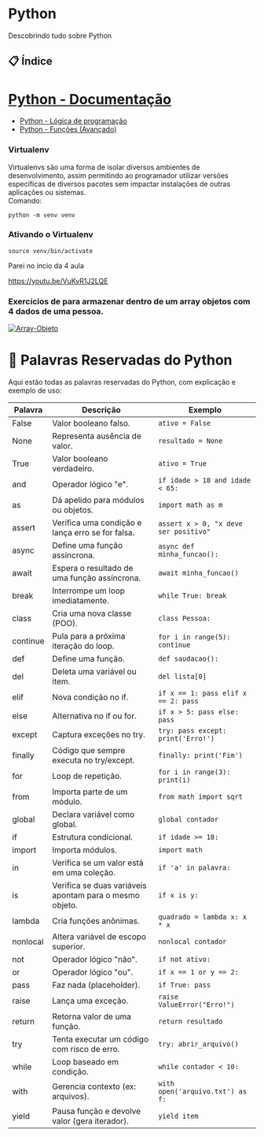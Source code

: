 # Python
Descobrindo tudo sobre Python

## 📋 Índice

# [Python - Documentação](https://www.python.org/)

- [Python - Lógica de programação](#Python---lógica-de-programação)
- [Python - Funções (Avançado)](#javascript---funções-avançado)

### Virtualenv

Virtualenvs são uma forma de isolar diversos ambientes de desenvolvimento, assim permitindo ao programador utilizar versões específicas de diversos pacotes sem impactar instalações de outras aplicações ou sistemas.
<br>Comando:

`python -m venv venv`

### Ativando o Virtualenv

`source venv/bin/activate`


Parei no incio da 4 aula

https://youtu.be/VuKvR1J2LQE







### Exercícios de para armazenar dentro de um array objetos com 4 dados de uma pessoa. 
<a target="_blank" rel="noopener noreferrer" href="https://.gif">
    <img src="https://github.gif" alt="Array-Objeto" style="max-width: 50%;">
</a> </br>

# 📘 Palavras Reservadas do Python

Aqui estão todas as palavras reservadas do Python, com explicação e exemplo de uso:


| Palavra  | Descrição | Exemplo |
|----------|-----------|---------|
| False    | Valor booleano falso. | `ativo = False` |
| None     | Representa ausência de valor. | `resultado = None` |
| True     | Valor booleano verdadeiro. | `ativo = True` |
| and      | Operador lógico "e". | `if idade > 18 and idade < 65:` |
| as       | Dá apelido para módulos ou objetos. | `import math as m` |
| assert   | Verifica uma condição e lança erro se for falsa. | `assert x > 0, "x deve ser positivo"` |
| async    | Define uma função assíncrona. | `async def minha_funcao():` |
| await    | Espera o resultado de uma função assíncrona. | `await minha_funcao()` |
| break    | Interrompe um loop imediatamente. | `while True: break` |
| class    | Cria uma nova classe (POO). | `class Pessoa:` |
| continue | Pula para a próxima iteração do loop. | `for i in range(5): continue` |
| def      | Define uma função. | `def saudacao():` |
| del      | Deleta uma variável ou item. | `del lista[0]` |
| elif     | Nova condição no if. | `if x == 1: pass elif x == 2: pass` |
| else     | Alternativa no if ou for. | `if x > 5: pass else: pass` |
| except   | Captura exceções no try. | `try: pass except: print('Erro!')` |
| finally  | Código que sempre executa no try/except. | `finally: print('Fim')` |
| for      | Loop de repetição. | `for i in range(3): print(i)` |
| from     | Importa parte de um módulo. | `from math import sqrt` |
| global   | Declara variável como global. | `global contador` |
| if       | Estrutura condicional. | `if idade >= 18:` |
| import   | Importa módulos. | `import math` |
| in       | Verifica se um valor está em uma coleção. | `if 'a' in palavra:` |
| is       | Verifica se duas variáveis apontam para o mesmo objeto. | `if x is y:` |
| lambda   | Cria funções anônimas. | `quadrado = lambda x: x * x` |
| nonlocal | Altera variável de escopo superior. | `nonlocal contador` |
| not      | Operador lógico "não". | `if not ativo:` |
| or       | Operador lógico "ou". | `if x == 1 or y == 2:` |
| pass     | Faz nada (placeholder). | `if True: pass` |
| raise    | Lança uma exceção. | `raise ValueError("Erro!")` |
| return   | Retorna valor de uma função. | `return resultado` |
| try      | Tenta executar um código com risco de erro. | `try: abrir_arquivo()` |
| while    | Loop baseado em condição. | `while contador < 10:` |
| with     | Gerencia contexto (ex: arquivos). | `with open('arquivo.txt') as f:` |
| yield    | Pausa função e devolve valor (gera iterador). | `yield item` |
